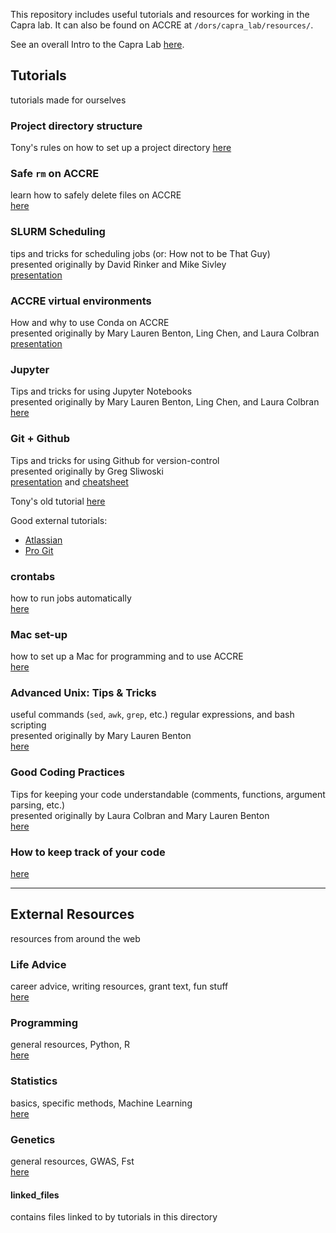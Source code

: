 This repository includes useful tutorials and resources for working in the Capra lab. It can also be found on ACCRE at ```/dors/capra_lab/resources/```.

See an overall Intro to the Capra Lab [here](https://github.com/CapraLab/resources/blob/master/WelcomeInfo.md).

## Tutorials
tutorials made for ourselves

### Project directory structure
Tony's rules on how to set up a project directory
[here](https://github.com/CapraLab/resources/blob/master/tutorials/directory_structure.md)

### Safe ```rm``` on ACCRE
learn how to safely delete files on ACCRE\
[here](https://github.com/CapraLab/resources/blob/master/tutorials/safer_rm.md)

### SLURM Scheduling
tips and tricks for scheduling jobs (or: How not to be That Guy)\
presented originally by David Rinker and Mike Sivley\
[presentation](https://github.com/CapraLab/resources/blob/master/tutorials/slurm_scheduling.pdf)

### ACCRE virtual environments
How and why to use Conda on ACCRE\
presented originally by Mary Lauren Benton, Ling Chen, and Laura Colbran\
[presentation](https://github.com/CapraLab/resources/blob/master/tutorials/ACCRE_Environments.pdf)

### Jupyter
Tips and tricks for using Jupyter Notebooks\
presented originally by Mary Lauren Benton, Ling Chen, and Laura Colbran\
[here](http://nbviewer.jupyter.org/github/CapraLab/resources/blob/master/tutorials/jupyter_tutorial/jupyter_tutorial.html)

### Git + Github 
Tips and tricks for using Github for version-control\
presented originally by Greg Sliwoski\
[presentation](https://github.com/CapraLab/resources/blob/master/tutorials/git_github_tutorial/giterdone_git_tutorial.pdf) and [cheatsheet](https://github.com/CapraLab/resources/blob/master/tutorials/git_github_tutorial/git-cheatsheet.pdf)

Tony's old tutorial [here](https://github.com/CapraLab/resources/blob/master/tutorials/git_github_tutorial/capra_git_tutorial.txt)

Good external tutorials:
- [Atlassian](https://www.atlassian.com/git/tutorials/)
- [Pro Git](http://git-scm.com/book/en/v2/)

### crontabs
how to run jobs automatically\
[here](https://github.com/CapraLab/resources/blob/master/tutorials/crontabs.md)

### Mac set-up
how to set up a Mac for programming and to use ACCRE\
[here](https://github.com/CapraLab/resources/blob/master/tutorials/setup_Mac.md)

### Advanced Unix: Tips & Tricks
useful commands (`sed`, `awk`, `grep`, etc.) regular expressions, and bash scripting\
presented originally by Mary Lauren Benton\
[here](https://github.com/CapraLab/resources/blob/master/tutorials/adv_unix_tutorial/bin/AdvancedUnixTutorial.ipynb)

### Good Coding Practices
Tips for keeping your code understandable (comments, functions, argument parsing, etc.)\
presented originally by Laura Colbran and Mary Lauren Benton\
[here](https://github.com/CapraLab/resources/blob/master/tutorials/good_coding_practices/Good_Coding.pdf)

### How to keep track of your code
[here](https://github.com/CapraLab/resources/blob/master/tutorials/reproducible_coding.md)

-----
## External Resources
resources from around the web

### Life Advice
career advice, writing resources, grant text, fun stuff\
[here](https://github.com/CapraLab/resources/blob/master/external_resources/life_advice.md)

### Programming
general resources, Python, R\
[here](https://github.com/CapraLab/resources/blob/master/external_resources/programming.md)

### Statistics
basics, specific methods, Machine Learning\
[here](https://github.com/CapraLab/resources/blob/master/external_resources/statistics.md)

### Genetics
general resources, GWAS, Fst\
[here](https://github.com/CapraLab/resources/blob/master/external_resources/genetics.md)

#### linked_files
contains files linked to by tutorials in this directory
